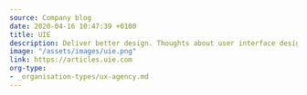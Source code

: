 ```yaml
---
source: Company blog
date: 2020-04-16 10:47:39 +0100
title: UIE
description: Deliver better design. Thoughts about user interface design and strategy.
image: "/assets/images/uie.png"
link: https://articles.uie.com
org-type: 
- _organisation-types/ux-agency.md
---
```

